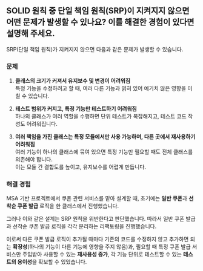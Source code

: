 ## SOLID 원칙 중 단일 책임 원칙(SRP)이 지켜지지 않으면 어떤 문제가 발생할 수 있나요? 이를 해결한 경험이 있다면 설명해 주세요.
SRP(단일 책임 원칙)가 지켜지지 않으면 다음과 같은 문제가 발생할 수 있습니다.

### 문제
1. **클래스의 크기가 커져서 유지보수 및 변경이 어려워짐**  
  특정 기능을 수정하려고 할 때, 여러 다른 기능과 얽혀 있어 예기치 않은 영향을 미칠 수 있습니다.

2. **테스트 범위가 커지고, 특정 기능만 테스트하기 어려워짐**  
  하나의 클래스가 여러 역할을 수행하면 단위 테스트가 복잡해지고, 테스트 코드 작성도 어려워집니다.

3. **여러 책임을 가진 클래스는 특정 모듈에서만 사용 가능하며, 다른 곳에서 재사용하기 어려워짐**  
  여러 기능이 하나의 클래스에 묶여 있으면 특정 기능만 필요할 때도 전체 클래스를 의존해야 합니다.  
  이는 모듈 간 결합도를 높이고, 유지보수를 어렵게 만듭니다.


### 해결 경험
MSA 기반 프로젝트에서 쿠폰 관련 서비스를 맡아 설계할 때, 초기에는 **일반 쿠폰**과 **선착순 쿠폰 발급** 로직을 한 클래스에서 진행했습니다.

그러나 이와 같은 설계는 SRP 원칙을 위반한다고 판단했습니다. 따라서 일반 쿠폰 발급과 선착순 쿠폰 발급 로직을 각각 분리하는 리팩토링을 진행했습니다.

이로써 다른 쿠폰 발급 로직이 추가될 때마다 기존의 코드를 수정하지 않고 추가하면 되는 **확장성**(하나의 기능이 다른 기능에 영향을 주지 않음)과, 필요할 때 특정 쿠폰 발급 서비스만 주입받아 사용할 수 있는 **재사용성 증가**, 각 기능 단위로 테스트할 수 있는 **테스트의 용이성**을 확보할 수 있었습니다.
